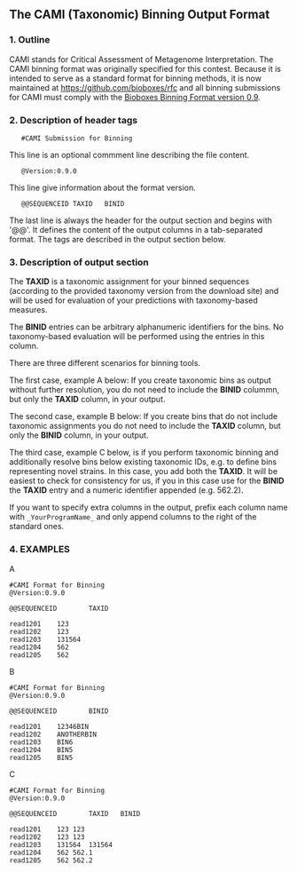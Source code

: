 ## The CAMI (Taxonomic) Binning Output Format 

### 1. Outline

CAMI stands for Critical Assessment of Metagenome Interpretation. The CAMI binning format was originally specified for this contest. Because it is intended to serve as a standard format for binning methods, it is now maintained at https://github.com/bioboxes/rfc and all binning submissions for CAMI must comply with the [Bioboxes Binning Format version 0.9](https://github.com/bioboxes/rfc/tree/master/data-format).

### 2. Description of header tags

       #CAMI Submission for Binning
This line is an optional commment line describing the file content.

       @Version:0.9.0
This line give information about the format version.

       @@SEQUENCEID	TAXID	BINID	
The last line is always the header for the output section and begins with '@@'. It defines the content of the output columns in a tab-separated format. The tags are described in the output section below. 

### 3. Description of output section

The **TAXID** is a taxonomic assignment for your binned sequences (according to the provided taxonomy version from the download site) and will be used for evaluation of your predictions with taxonomy-based  measures.

The **BINID** entries can be arbitrary alphanumeric identifiers for the bins. No taxonomy-based evaluation will be performed using the entries in this column.

There are three different scenarios for binning tools.

The first case, example A below: If you create taxonomic bins as output without further resolution, you do not need to include the **BINID** colummn, but only the **TAXID** column, in your output.

The second case, example B below: If you create bins that do not include taxonomic assignments you do not need to include the **TAXID** column, but only the **BINID** column, in your output.

The third case, example C below, is if you perform taxonomic binning and additionally resolve bins below existing taxonomic IDs, e.g. to define bins representing novel strains. In this case, you add both the **TAXID**. It will be easiest to check for consistency for us, if you in this case use for the **BINID** the **TAXID** entry and a numeric identifier appended (e.g. 562.2).

If you want to specify extra columns in the output, prefix each column name with `_YourProgramName_` and only append columns to the right of the standard ones.

### 4. EXAMPLES

A

```
#CAMI Format for Binning
@Version:0.9.0

@@SEQUENCEID		TAXID	

read1201	123	
read1202	123	
read1203	131564	
read1204	562	
read1205	562	
```
B

```	
#CAMI Format for Binning
@Version:0.9.0

@@SEQUENCEID		BINID	

read1201	12346BIN
read1202	ANOTHERBIN	
read1203	BIN6	
read1204	BIN5	
read1205	BIN5	
```

C

```
#CAMI Format for Binning
@Version:0.9.0

@@SEQUENCEID		TAXID	BINID

read1201	123	123
read1202	123	123
read1203	131564	131564
read1204	562	562.1
read1205	562	562.2
```
